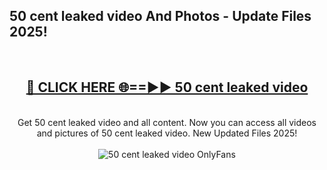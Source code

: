 <h2>50 cent leaked video And Photos - Update Files 2025!</h2>
<br>
<div align="center">
<h2><a href="https://linkcuts.com/hfmhzwbr" rel="nofollow">🔴 CLICK HERE 🌐==►► 50 cent leaked video</a></h2>
<br>
Get 50 cent leaked video and all content. Now you can access all videos and pictures of 50 cent leaked video. New Updated Files 2025!
<br>
<br>
<a href="https://linkcuts.com/hfmhzwbr" rel="nofollow" data-target="animated-image.originalLink"><img src="https://i.ibb.co.com/WyWwxjT/player-gif2.gif" alt="50 cent leaked video OnlyFans" style="max-width: 100%; display: inline-block;" data-target="animated-image.originalImage"></a>
</div>
<br>